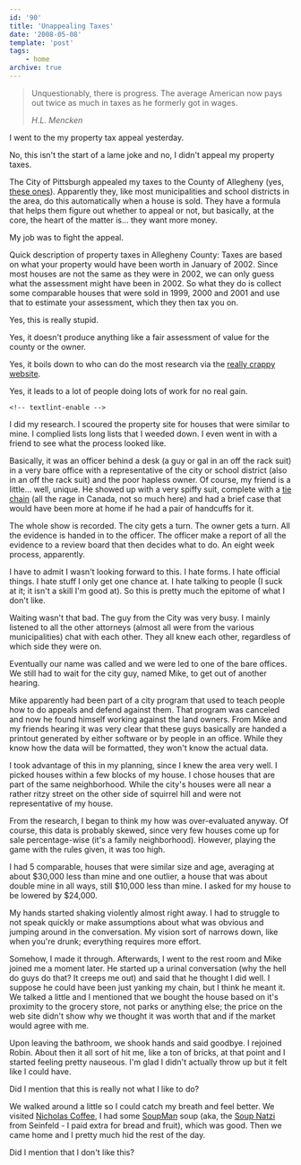 ```yaml
---
id: '90'
title: 'Unappealing Taxes'
date: '2008-05-08'
template: 'post'
tags:
    - home
archive: true
---
```


> Unquestionably, there is progress. The average American now pays out twice
> as much in taxes as he formerly got in wages.
>
> <cite>H.L. Mencken</cite>

I went to the my property tax appeal yesterday.

No, this isn't the start of a lame joke and no, I didn't appeal my property
taxes.

The City of Pittsburgh appealed my taxes to the County of Allegheny (yes,
[these ones](http://www.post-gazette.com/pg/08094/870250-100.stm 'Ravenstahl endorses Pittsburgh-Allegheny County merger')).
Apparently they, like most municipalities and school districts in the area, do
this automatically when a house is sold. They have a formula that helps them
figure out whether to appeal or not, but basically, at the core, the heart of
the matter is... they want more money.

My job was to fight the appeal.<!-- more -->

Quick description of property taxes in Allegheny County: Taxes are based on
what your property would have been worth in January of 2002. Since most houses
are not the same as they were in 2002, we can only guess what the assessment
might have been in 2002. So what they do is collect some comparable houses
that were sold in 1999, 2000 and 2001 and use that to estimate your
assessment, which they then tax you on.

<!-- textlint-disable -->

Yes, this is really stupid.

Yes, it doesn't produce anything like a fair assessment of value for the
county or the owner.

Yes, it boils down to who can do the most research via the
[really crappy website](http://www2.county.allegheny.pa.us/RealEstate/ 'Allegheny County Proprety Tax Assessment').

Yes, it leads to a lot of people doing lots of work for no real gain.

    <!-- textlint-enable -->

I did my research. I scoured the property site for houses that were similar to
mine. I complied lists long lists that I weeded down. I even went in with a
friend to see what the process looked like.

Basically, it was an officer behind a desk (a guy or gal in an off the rack
suit) in a very bare office with a representative of the city or school
district (also in an off the rack suit) and the poor hapless owner. Of course,
my friend is a little... well, unique. He showed up with a very spiffy suit,
complete with a [tie chain](http://en.wikipedia.org/wiki/Tie_bar#Tie_chain)
(all the rage in Canada, not so much here) and had a brief case that would
have been more at home if he had a pair of handcuffs for it.

The whole show is recorded. The city gets a turn. The owner gets a turn. All
the evidence is handed in to the officer. The officer make a report of all the
evidence to a review board that then decides what to do. An eight week
process, apparently.

I have to admit I wasn't looking forward to this. I hate forms. I hate
official things. I hate stuff I only get one chance at. I hate talking to
people (I suck at it; it isn't a skill I'm good at). So this is pretty much
the epitome of what I don't like.

Waiting wasn't that bad. The guy from the City was very busy. I mainly
listened to all the other attorneys (almost all were from the various
municipalities) chat with each other. They all knew each other, regardless of
which side they were on.

Eventually our name was called and we were led to one of the bare offices. We
still had to wait for the city guy, named Mike, to get out of another hearing.

Mike apparently had been part of a city program that used to teach people how
to do appeals and defend against them. That program was canceled and now he
found himself working against the land owners. From Mike and my friends
hearing it was very clear that these guys basically are handed a printout
generated by either software or by people in an office. While they know how
the data will be formatted, they won't know the actual data.

I took advantage of this in my planning, since I knew the area very well. I
picked houses within a few blocks of my house. I chose houses that are part of
the same neighborhood. While the city's houses were all near a rather ritzy
street on the other side of squirrel hill and were not representative of my
house.

From the research, I began to think my how was over-evaluated anyway. Of
course, this data is probably skewed, since very few houses come up for sale
percentage-wise (it's a family neighborhood). However, playing the game with
the rules given, it was too high.

I had 5 comparable, houses that were similar size and age, averaging at about
$30,000 less than mine and one outlier, a house that was about double mine in
all ways, still $10,000
less than mine. I asked for my house to be lowered by \$24,000.

My hands started shaking violently almost right away. I had to struggle to not
speak quickly or make assumptions about what was obvious and jumping around in
the conversation. My vision sort of narrows down, like when you're drunk;
everything requires more effort.

Somehow, I made it through. Afterwards, I went to the rest room and Mike
joined me a moment later. He started up a urinal conversation (why the hell do
guys do that? It creeps me out) and said that he thought I did well. I suppose
he could have been just yanking my chain, but I think he meant it. We talked a
little and I mentioned that we bought the house based on it's proximity to the
grocery store, not parks or anything else; the price on the web site didn't
show why we thought it was worth that and if the market would agree with me.

Upon leaving the bathroom, we shook hands and said goodbye. I rejoined Robin.
About then it all sort of hit me, like a ton of bricks, at that point and I
started feeling pretty nauseous. I'm glad I didn't actually throw up but it
felt like I could have.

Did I mention that this is really not what I like to do?

We walked around a little so I could catch my breath and feel better. We
visited [Nicholas Coffee](http://www.nicholascoffee.net/), I had some
[SoupMan](http://www.originalsoupman.com/ 'The Original SoupMan') soup (aka,
the [Soup Natzi](http://en.wikipedia.org/wiki/Soup_Nazi) from Seinfeld - I
paid extra for bread and fruit), which was good. Then we came home and I
pretty much hid the rest of the day.

Did I mention that I don't like this?
